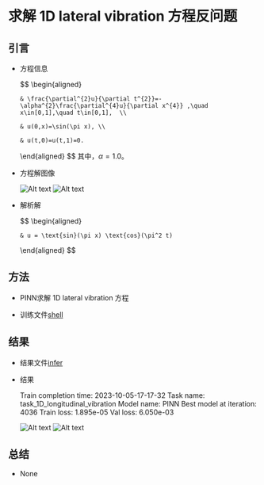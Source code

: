 # 求解 1D lateral vibration 方程反问题


## 引言

- 方程信息
  
  $$ 
  \begin{aligned}

      & \frac{\partial^{2}u}{\partial t^{2}}=-\alpha^{2}\frac{\partial^{4}u}{\partial x^{4}} ,\quad x\in[0,1],\quad t\in[0,1],  \\

      & u(0,x)=\sin(\pi x), \\

      & u(t,0)=u(t,1)=0.

  \end{aligned}
  $$
  其中，$\alpha=1.0$。

- 方程解图像
  
  ![Alt text](figures/equation_physics.jpg)
  ![Alt text](figures/equation_solution.jpg)

- 解析解

  $$ 
  \begin{aligned}

      & u = \text{sin}(\pi x) \text{cos}(\pi^2 t)

  \end{aligned}
  $$

## 方法

- PINN求解 1D lateral vibration 方程

- 训练文件[shell](run.sh)
    
## 结果

- 结果文件[infer](analysis/infer.ipynb)
- 结果

    Train completion time: 2023-10-05-17-17-32
    Task name: task_1D_longitudinal_vibration
    Model name: PINN
    Best model at iteration: 4036
    Train loss: 1.895e-05
    Val loss: 6.050e-03
    
    ![Alt text](figures/loss_curve.png)
    ![Alt text](figures/1D_longitudinal_vibration_result.png)


## 总结

- None